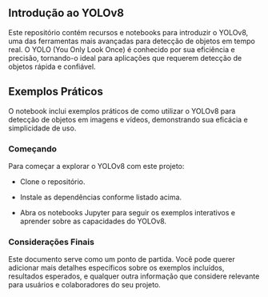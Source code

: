 ## Introdução ao YOLOv8

Este repositório contém recursos e notebooks para introduzir o YOLOv8, uma das ferramentas mais avançadas para detecção de objetos em tempo real. O YOLO (You Only Look Once) é conhecido por sua eficiência e precisão, tornando-o ideal para aplicações que requerem detecção de objetos rápida e confiável.

## Exemplos Práticos

O notebook inclui exemplos práticos de como utilizar o YOLOv8 para detecção de objetos em imagens e vídeos, demonstrando sua eficácia e simplicidade de uso.

### Começando

Para começar a explorar o YOLOv8 com este projeto:

- Clone o repositório.

- Instale as dependências conforme listado acima.

- Abra os notebooks Jupyter para seguir os exemplos interativos e aprender sobre as capacidades do YOLOv8.

### Considerações Finais

Este documento serve como um ponto de partida. Você pode querer adicionar mais detalhes específicos sobre os exemplos incluídos, resultados esperados, e qualquer outra informação que considere relevante para usuários e colaboradores do seu projeto.
